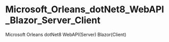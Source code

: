# Microsoft_Orleans_dotNet8_WebAPI_Blazor_Server_Client
Microsoft Orleans dotNet8 WebAPI(Server) Blazor(Client)
